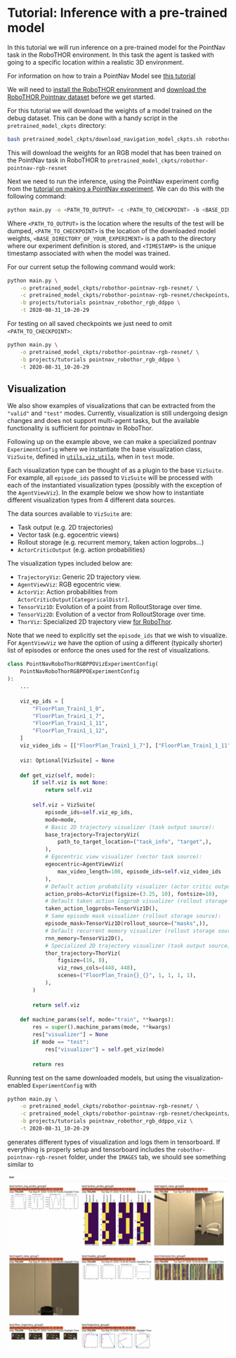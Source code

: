 # Tutorial: Inference with a pre-trained model

In this tutorial we will run inference on a pre-trained model for the PointNav task
in the RoboTHOR environment. In this task the agent is tasked with going to a specific location
within a realistic 3D environment.

For information on how to train a PointNav Model see [this tutorial](training-a-pointnav-model.md)

We will need to [install the RoboTHOR environment](../installation/installation-allenact.md) and [download the 
RoboTHOR Pointnav dataset](../installation/download-datasets.md) before we get started.

For this tutorial we will download the weights of a model trained on the debug dataset.
This can be done with a handy script in the `pretrained_model_ckpts` directory:
```bash
bash pretrained_model_ckpts/download_navigation_model_ckpts.sh robothor-pointnav-rgb-resnet
```
This will download the weights for an RGB model that has been
trained on the PointNav task in RoboTHOR to `pretrained_model_ckpts/robothor-pointnav-rgb-resnet`


Next we need to run the inference, using the PointNav experiment config from the
[tutorial on making a PointNav experiment](training-a-pointnav-model.md).
We can do this with the following command:

```bash
python main.py -o <PATH_TO_OUTPUT> -c <PATH_TO_CHECKPOINT> -b <BASE_DIRECTORY_OF_YOUR_EXPERIMENT> -t <TIMESTAMP>
```

Where `<PATH_TO_OUTPUT>` is the location where the results of the test will be dumped, `<PATH_TO_CHECKPOINT>` is the 
location of the downloaded model weights, `<BASE_DIRECTORY_OF_YOUR_EXPERIMENT>` is a path to the directory where 
our experiment definition is stored, and `<TIMESTAMP>` is the unique timestamp associated with when the model was
trained.
 
For our current setup the following command would work:

```bash
python main.py \
    -o pretrained_model_ckpts/robothor-pointnav-rgb-resnet/ \
    -c pretrained_model_ckpts/robothor-pointnav-rgb-resnet/checkpoints/PointNavRobothorRGBPPO/2020-08-31_10-20-29/exp_PointNavRobothorRGBPPO__stage_00__steps_000000756000.pt \
    -b projects/tutorials pointnav_robothor_rgb_ddppo \
    -t 2020-08-31_10-20-29
```

For testing on all saved checkpoints we just need to omit `<PATH_TO_CHECKPOINT>`:

```bash
python main.py \
    -o pretrained_model_ckpts/robothor-pointnav-rgb-resnet/ \
    -b projects/tutorials pointnav_robothor_rgb_ddppo \
    -t 2020-08-31_10-20-29
```

## Visualization

We also show examples of visualizations that can be extracted from the `"valid"` and `"test"` modes. Currently,
visualization is still undergoing design changes and does not support multi-agent tasks, but the available functionality
is sufficient for pointnav in RoboThor.

Following up on the example above, we can make a specialized pontnav `ExperimentConfig` where we instantiate
the base visualization class, `VizSuite`, defined in
[`utils.viz_utils`](https://github.com/allenai/allenact/tree/master/utils/viz_utils.py), when in `test` mode.

Each visualization type can be thought of as a plugin to the base `VizSuite`. For example, all `episode_ids` passed to
`VizSuite` will be processed with each of the instantiated visualization types (possibly with the exception of the
`AgentViewViz`). In the example below we show how to instantiate different visualization types from 4 different data
sources.

The data sources available to `VizSuite` are:

* Task output (e.g. 2D trajectories)
* Vector task (e.g. egocentric views)
* Rollout storage (e.g. recurrent memory, taken action logprobs...)
* `ActorCriticOutput` (e.g. action probabilities)

The visualization types included below are:

* `TrajectoryViz`: Generic 2D trajectory view.
* `AgentViewViz`: RGB egocentric view.
* `ActorViz`: Action probabilities from `ActorCriticOutput[CategoricalDistr]`.
* `TensorViz1D`: Evolution of a point from RolloutStorage over time.
* `TensorViz2D`: Evolution of a vector from RolloutStorage over time.
* `ThorViz`: Specialized 2D trajectory view
[for RoboThor](https://github.com/allenai/allenact/tree/master/plugins/robothor_plugin/robothor_viz.py).

Note that we need to explicitly set the `episode_ids` that we wish to visualize. For `AgentViewViz` we have the option
of using a different (typically shorter) list of episodes or enforce the ones used for the rest of visualizations.

```python
class PointNavRoboThorRGBPPOVizExperimentConfig(
    PointNavRoboThorRGBPPOExperimentConfig
):
    ...

    viz_ep_ids = [
        "FloorPlan_Train1_1_0",
        "FloorPlan_Train1_1_7",
        "FloorPlan_Train1_1_11",
        "FloorPlan_Train1_1_12",
    ]
    viz_video_ids = [["FloorPlan_Train1_1_7"], ["FloorPlan_Train1_1_11"]]

    viz: Optional[VizSuite] = None

    def get_viz(self, mode):
        if self.viz is not None:
            return self.viz

        self.viz = VizSuite(
            episode_ids=self.viz_ep_ids,
            mode=mode,
            # Basic 2D trajectory visualizer (task output source):
            base_trajectory=TrajectoryViz(
                path_to_target_location=("task_info", "target",),
            ),
            # Egocentric view visualizer (vector task source):
            egeocentric=AgentViewViz(
                max_video_length=100, episode_ids=self.viz_video_ids
            ),
            # Default action probability visualizer (actor critic output source):
            action_probs=ActorViz(figsize=(3.25, 10), fontsize=18),
            # Default taken action logprob visualizer (rollout storage source):
            taken_action_logprobs=TensorViz1D(),
            # Same episode mask visualizer (rollout storage source):
            episode_mask=TensorViz1D(rollout_source=("masks",)),
            # Default recurrent memory visualizer (rollout storage source):
            rnn_memory=TensorViz2D(),
            # Specialized 2D trajectory visualizer (task output source):
            thor_trajectory=ThorViz(
                figsize=(16, 8),
                viz_rows_cols=(448, 448),
                scenes=("FloorPlan_Train{}_{}", 1, 1, 1, 1),
            ),
        )

        return self.viz

    def machine_params(self, mode="train", **kwargs):
        res = super().machine_params(mode, **kwargs)
        res["visualizer"] = None
        if mode == "test":
            res["visualizer"] = self.get_viz(mode)

        return res
```

Running test on the same downloaded models, but using the visualization-enabled `ExperimentConfig` with
 
```bash
python main.py \
    -o pretrained_model_ckpts/robothor-pointnav-rgb-resnet/ \
    -c pretrained_model_ckpts/robothor-pointnav-rgb-resnet/checkpoints/PointNavRobothorRGBPPO/2020-08-31_10-20-29/exp_PointNavRobothorRGBPPO__stage_00__steps_000000756000.pt \
    -b projects/tutorials pointnav_robothor_rgb_ddppo_viz \
    -t 2020-08-31_10-20-29
```

generates different types of visualization and logs them in tensorboard. If everything is properly setup and
tensorboard includes the `robothor-pointnav-rgb-resnet` folder, under the `IMAGES` tab, we should see something similar
to

![Visualization example](../img/viz_pretrained_2videos.jpg)
